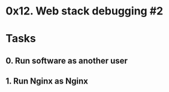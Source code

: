 # 0x12. Web stack debugging #2

# Tasks

## 0. Run software as another user

## 1. Run Nginx as Nginx
